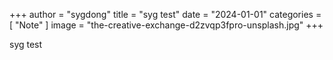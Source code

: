 +++
author = "sygdong"
title = "syg test"
date = "2024-01-01"
categories = [
    "Note"
]
image = "the-creative-exchange-d2zvqp3fpro-unsplash.jpg"
+++

syg test

